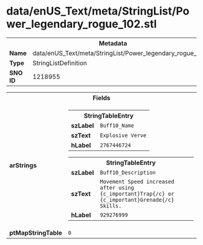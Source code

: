 <h1>data/enUS_Text/meta/StringList/Power_legendary_rogue_102.stl</h1><table><tr><th colspan="100%">Metadata</th></tr><tr><td><b>Name</b></td><td>data/enUS_Text/meta/StringList/Power_legendary_rogue_102.stl</td></tr><tr><td><b>Type</b></td><td>StringListDefinition</td></tr><tr><td><b>SNO ID</b></td><td>1218955</td></tr></table>

<table><tr><th colspan="100%">Fields</th></tr><tr><td><b>arStrings</b></td><td><table><tr><th colspan="100%">StringTableEntry</th></tr><tr><td><b>szLabel</b></td><td><code>Buff10_Name</code></td></tr><tr><td><b>szText</b></td><td><code>Explosive Verve</code></td></tr><tr><td><b>hLabel</b></td><td><code>2767446724</code></td></tr></table>


<table><tr><th colspan="100%">StringTableEntry</th></tr><tr><td><b>szLabel</b></td><td><code>Buff10_Description</code></td></tr><tr><td><b>szText</b></td><td><code>Movement Speed increased after using {c_important}Trap{/c} or {c_important}Grenade{/c} Skills.</code></td></tr><tr><td><b>hLabel</b></td><td><code>929276999</code></td></tr></table>


</td></tr><tr><td><b>ptMapStringTable</b></td><td><code>0</code></td></tr></table>

